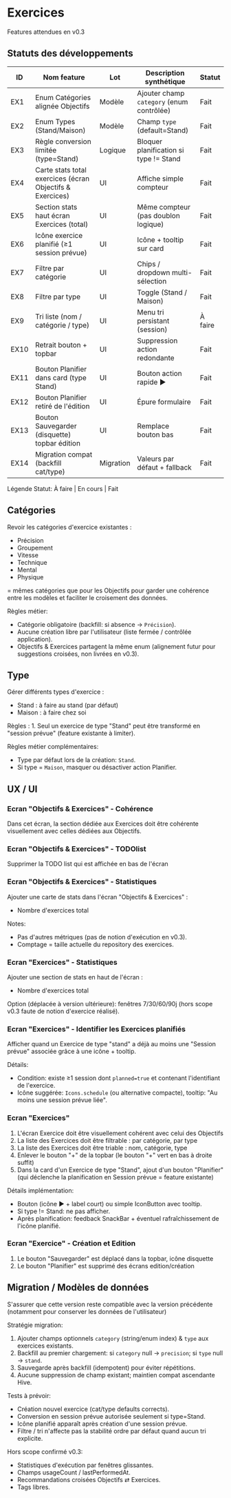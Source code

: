 # Exercices

Features attendues en v0.3

## Statuts des développements

| ID | Nom feature | Lot | Description synthétique | Statut |
|----|--------------|-----|-------------------------|--------|
| EX1 | Enum Catégories alignée Objectifs | Modèle | Ajouter champ `category` (enum contrôlée) | Fait |
| EX2 | Enum Types (Stand/Maison) | Modèle | Champ `type` (default=Stand) | Fait |
| EX3 | Règle conversion limitée (type=Stand) | Logique | Bloquer planification si type != Stand | Fait |
| EX4 | Carte stats total exercices (écran Objectifs & Exercices) | UI | Affiche simple compteur | Fait |
| EX5 | Section stats haut écran Exercices (total) | UI | Même compteur (pas doublon logique) | Fait |
| EX6 | Icône exercice planifié (≥1 session prévue) | UI | Icône + tooltip sur card | Fait |
| EX7 | Filtre par catégorie | UI | Chips / dropdown multi-sélection | Fait |
| EX8 | Filtre par type | UI | Toggle (Stand / Maison) | Fait |
| EX9 | Tri liste (nom / catégorie / type) | UI | Menu tri persistant (session) | À faire |
| EX10 | Retrait bouton + topbar | UI | Suppression action redondante | Fait |
| EX11 | Bouton Planifier dans card (type Stand) | UI | Bouton action rapide ▶ | Fait |
| EX12 | Bouton Planifier retiré de l'édition | UI | Épure formulaire | Fait |
| EX13 | Bouton Sauvegarder (disquette) topbar édition | UI | Remplace bouton bas | Fait |
| EX14 | Migration compat (backfill cat/type) | Migration | Valeurs par défaut + fallback | Fait |

Légende Statut: À faire | En cours | Fait

## Catégories
Revoir les catégories d'exercice existantes :
- Précision
- Groupement
- Vitesse
- Technique
- Mental
- Physique

= mêmes catégories que pour les Objectifs pour garder une cohérence entre les modèles et faciliter le croisement des données.

Règles métier:
- Catégorie obligatoire (backfill: si absence → `Précision`).
- Aucune création libre par l'utilisateur (liste fermée / contrôlée application).
- Objectifs & Exercices partagent la même enum (alignement futur pour suggestions croisées, non livrées en v0.3).

## Type
Gérer différents types d'exercice :
- Stand : à faire au stand (par défaut)
- Maison : à faire chez soi

Règles :
    1. Seul un exercice de type "Stand" peut être transformé en "session prévue" (feature existante à limiter).

Règles métier complémentaires:
- Type par défaut lors de la création: `Stand`.
- Si type = `Maison`, masquer ou désactiver action Planifier.

## UX / UI

### Ecran "Objectifs & Exercices" - Cohérence
Dans cet écran, la section dédiée aux Exercices doit être cohérente visuellement avec celles dédiées aux Objectifs.

### Ecran "Objectifs & Exercices" - TODOlist
Supprimer la TODO list qui est affichée en bas de l'écran

### Ecran "Objectifs & Exercices" - Statistiques
Ajouter une carte de stats dans l'écran "Objectifs & Exercices" : 
- Nombre d'exercices total

Notes:
- Pas d'autres métriques (pas de notion d'exécution en v0.3).
- Comptage = taille actuelle du repository des exercices.

### Ecran "Exercices" - Statistiques
Ajouter une section de stats en haut de l'écran : 
- Nombre d'exercices total

Option (déplacée à version ultérieure): fenêtres 7/30/60/90j (hors scope v0.3 faute de notion d'exercice réalisé).

### Ecran "Exercices" - Identifier les Exercices planifiés
Afficher quand un Exercice de type "stand" a déjà au moins une "Session prévue" associée grâce à une icône + tooltip.

Détails:
- Condition: existe ≥1 session dont `planned=true` et contenant l'identifiant de l'exercice.
- Icône suggérée: `Icons.schedule` (ou alternative compacte), tooltip: "Au moins une session prévue liée".

### Ecran "Exercices"
1. L'écran Exercice doit être visuellement cohérent avec celui des Objectifs
2. La liste des Exercices doit être filtrable : par catégorie, par type
3. La liste des Exercices doit être triable : nom, catégorie, type
4. Enlever le bouton "+" de la topbar (le bouton "+" vert en bas à droite suffit)
5. Dans la card d'un Exercice de type "Stand", ajout d'un bouton "Planifier" (qui déclenche la planification en Session prévue = feature existante)

Détails implémentation:
- Bouton (icône ▶ + label court) ou simple IconButton avec tooltip.
- Si type != Stand: ne pas afficher.
- Après planification: feedback SnackBar + éventuel rafraîchissement de l'icône planifié.

### Ecran "Exercice" - Création et Edition
1. Le bouton "Sauvegarder" est déplacé dans la topbar, icône disquette
2. Le bouton "Planifier" est supprimé des écrans edition/création

## Migration / Modèles de données
S'assurer que cette version reste compatible avec la version précédente (notamment pour conserver les données de l'utilisateur)

Stratégie migration:
1. Ajouter champs optionnels `category` (string/enum index) & `type` aux exercices existants.
2. Backfill au premier chargement: si `category` null → `precision`; si `type` null → `stand`.
3. Sauvegarde après backfill (idempotent) pour éviter répétitions.
4. Aucune suppression de champ existant; maintien compat ascendante Hive.

Tests à prévoir:
- Création nouvel exercice (cat/type defaults corrects).
- Conversion en session prévue autorisée seulement si type=Stand.
- Icône planifié apparaît après création d'une session prévue.
- Filtre / tri n'affecte pas la stabilité ordre par défaut quand aucun tri explicite.

Hors scope confirmé v0.3:
- Statistiques d'exécution par fenêtres glissantes.
- Champs usageCount / lastPerformedAt.
- Recommandations croisées Objectifs ⇄ Exercices.
- Tags libres.
